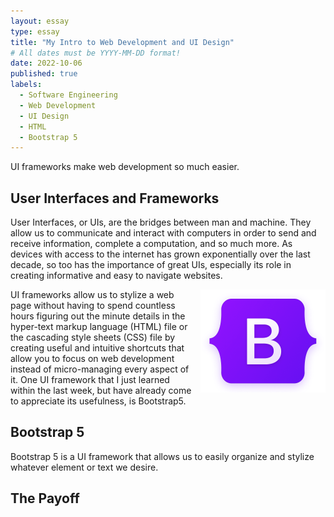 ```yaml
---
layout: essay
type: essay
title: "My Intro to Web Development and UI Design"
# All dates must be YYYY-MM-DD format!
date: 2022-10-06
published: true
labels:
  - Software Engineering
  - Web Development
  - UI Design
  - HTML
  - Bootstrap 5
---
```

UI frameworks make web development so much easier.
## User Interfaces and Frameworks
User Interfaces, or UIs, are the bridges between man and machine. They allow us to communicate and interact with computers in order to send and receive information, complete a computation, and so much more. As devices with access to the internet has grown exponentially over the last decade, so too has the importance of great UIs, especially its role in creating informative and easy to navigate websites. 

<img src="../img/reflect-ui-design/bootstrap-logo-shadow.png" width="200px" align="right" style="margin-left: 1em">UI frameworks allow us to stylize a web page without having to spend countless hours figuring out the minute details in the hyper-text markup language (HTML) file or the cascading style sheets (CSS) file by creating useful and intuitive shortcuts that allow you to focus on web development instead of micro-managing every aspect of it. One UI framework that I just learned within the last week, but have already come to appreciate its usefulness, is Bootstrap5.
## Bootstrap 5
Bootstrap 5 is a UI framework that allows us to easily organize and stylize whatever element or text we desire. 


## The Payoff